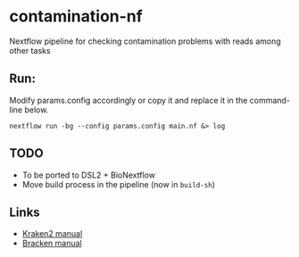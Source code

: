 # contamination-nf
Nextflow pipeline for checking contamination problems with reads among other tasks

## Run:

Modify params.config accordingly or copy it and replace it in the command-line below.

```
nextflow run -bg --config params.config main.nf &> log
```

## TODO

* To be ported to DSL2 + BioNextflow
* Move build process in the pipeline (now in ```build-sh```)

## Links

* [Kraken2 manual](https://github.com/DerrickWood/kraken2/blob/master/docs/MANUAL.markdown)
* [Bracken manual](http://ccb.jhu.edu/software/bracken/index.shtml?t=manual)
